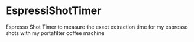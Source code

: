 # EspressiShotTimer
Espresso Shot Timer to measure the exact extraction time for my espresso shots with my portafilter coffee machine
